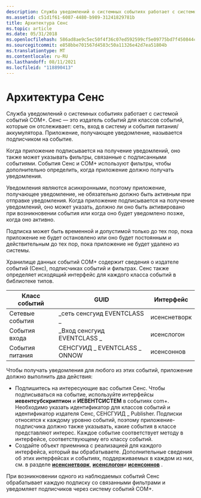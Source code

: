 ```yaml
---
description: Служба уведомлений о системных событиях работает с системой событий COM+.
ms.assetid: c51d1f61-6087-4480-b989-31241829781b
title: Архитектура Сенс
ms.topic: article
ms.date: 05/31/2018
ms.openlocfilehash: 586ad8ae9c5ec50f4f36c07ed592599cf5e09775bd7f450844c83cc42a4c580f
ms.sourcegitcommit: e858bbe701567d4583c50a11326e42d7ea51804b
ms.translationtype: MT
ms.contentlocale: ru-RU
ms.lasthandoff: 08/11/2021
ms.locfileid: "118890413"
---
```

# <a name="sens-architecture"></a>Архитектура Сенс

Служба уведомлений о системных событиях работает с системой событий COM+. Сенс — это издатель событий для классов событий, которые он отслеживает: сеть, вход в систему и события питания/аккумулятора. Приложение, получающее уведомление, называется подписчиком на событие.

Когда приложение подписывается на получение уведомлений, оно также может указывать фильтры, связанные с подписанными событиями. События Сенс и COM+ используют фильтры, чтобы дополнительно определить, когда приложение должно получать уведомления.

Уведомления являются асинхронными, поэтому приложение, получающее уведомление, не обязательно должно быть активным при отправке уведомления. Когда приложение подписывается на получение уведомлений, оно может указать, должно ли оно быть активировано при возникновении события или когда оно будет уведомлено позже, когда оно активно.

Подписка может быть временной и допустимой только до тех пор, пока приложение не будет остановлено или оно будет постоянным и действительным до тех пор, пока приложение не будет удалено из системы.

Хранилище данных событий COM+ содержит сведения о издателе событий (Сенс), подписчиках событий и фильтрах. Сенс также определяет исходящий интерфейс для каждого класса событий в библиотеке типов.



| Класс событий    | GUID                          | Интерфейс    |
|----------------|-------------------------------|--------------|
| Сетевые события | \_сеть сенсгуид EVENTCLASS \_ | исенснетворк |
| События входа   | \_Вход сенсгуид EVENTCLASS \_   | исенслогон   |
| События питания   | СЕНСГУИД \_ EVENTCLASS \_ ONNOW   | исенсоннов   |



 

Чтобы получать уведомления для любого из этих событий, приложение должно выполнить два действия:

-   Подпишитесь на интересующие вас события Сенс. Чтобы подписываться на событие, используйте интерфейсы **иевентсубскриптион** и **ИЕВЕНТСИСТЕМ** в событиях com+. Необходимо указать идентификатор для классов событий и идентификатор издателя Сенс, СЕНСГУИД \_ Publisher. Подписки относятся к каждому уровню событий, поэтому приложение-подписчика должно также указывать, какие события в классе представляют интерес. Каждое событие соответствует методу в интерфейсе, соответствующему его классу событий.
-   Создайте объект приемника с реализацией для каждого интерфейса, который вы обрабатываете. Дополнительные сведения об этих интерфейсах и событиях, поддерживаемых в каждом из них, см. в разделе [**исенснетворк**](/windows/desktop/api/Sensevts/nn-sensevts-isensnetwork), [**исенслогон**](/windows/desktop/api/Sensevts/nn-sensevts-isenslogon)и [**исенсоннов**](/windows/desktop/api/Sensevts/nn-sensevts-isensonnow) .

При возникновении одного из наблюдаемых событий Сенс обрабатывает каждую подписку со связанными фильтрами и уведомляет подписчиков через систему событий COM+.

 

 




